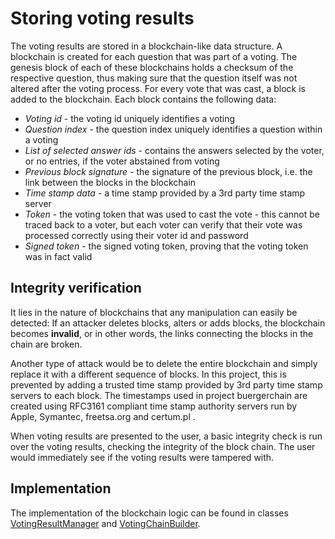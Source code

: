 # Storing voting results

The voting results are stored in a blockchain-like data structure. A blockchain is created for each
question that was part of a voting. The genesis block of each of these blockchains holds a checksum
of the respective question, thus making sure that the question itself was not altered after the
voting process. For every vote that was cast, a block is added to the blockchain. Each block 
contains the following data:

* *Voting id* - the voting id uniquely identifies a voting
* *Question index* - the question index uniquely identifies a question within a voting
* *List of selected answer ids* - contains the answers selected by the voter, or no entries, if the voter abstained from voting
* *Previous block signature* - the signature of the previous block, i.e. the link between the blocks in the blockchain
* *Time stamp data* - a time stamp provided by a 3rd party time stamp server
* *Token* - the voting token that was used to cast the vote - this cannot be traced back to a voter, but each voter can verify that their vote was processed correctly using their voter id and password
* *Signed token* - the signed voting token, proving that the voting token was in fact valid

## Integrity verification

It lies in the nature of blockchains that any manipulation can easily be detected: If an attacker
deletes blocks, alters or adds blocks, the blockchain becomes **invalid**, or in other words, the
links connecting the blocks in the chain are broken.

Another type of attack would be to delete the entire blockchain and simply replace it with
a different sequence of blocks. In this project, this is prevented by adding a trusted time stamp 
provided by 3rd party time stamp servers to each block. The timestamps used in project buergerchain
are created using RFC3161 compliant time stamp authority servers run by Apple, Symantec, freetsa.org
and certum.pl .

When voting results are presented to the user, a basic integrity check is run over the voting
results, checking the integrity of the block chain. The user would immediately see if the voting
results were tampered with.

## Implementation

The implementation of the blockchain logic can be found in classes [VotingResultManager](dotnet/FreieWahl/FreieWahl.Application/VotingResults/VotingResultManager.cs) and [VotingChainBuilder](dotnet/FreieWahl/FreieWahl.Application/VotingResults/VotingChainBuilder.cs).
